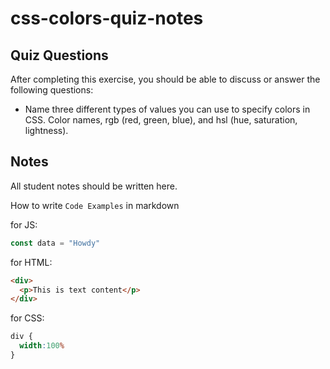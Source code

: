 # css-colors-quiz-notes

## Quiz Questions

After completing this exercise, you should be able to discuss or answer the following questions:

- Name three different types of values you can use to specify colors in CSS.
Color names, rgb (red, green, blue), and hsl (hue, saturation, lightness).

## Notes

All student notes should be written here.


How to write `Code Examples` in markdown

for JS:
```javascript
const data = "Howdy"
```

for HTML:
```html
<div>
  <p>This is text content</p>
</div>
```

for CSS:
```css
div {
  width:100%
}
```
